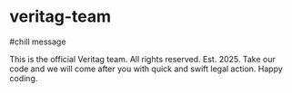 # veritag-team

#chill message


This is the official Veritag team. All rights reserved. Est. 2025. Take our code and we will come after you with quick and swift legal action. Happy coding.